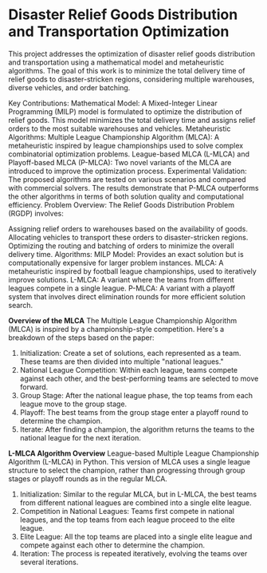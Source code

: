 # Disaster Relief Goods Distribution and Transportation Optimization
This project addresses the optimization of disaster relief goods distribution and transportation using a mathematical model and metaheuristic algorithms. The goal of this work is to minimize the total delivery time of relief goods to disaster-stricken regions, considering multiple warehouses, diverse vehicles, and order batching.

Key Contributions:
Mathematical Model: A Mixed-Integer Linear Programming (MILP) model is formulated to optimize the distribution of relief goods. This model minimizes the total delivery time and assigns relief orders to the most suitable warehouses and vehicles.
Metaheuristic Algorithms:
Multiple League Championship Algorithm (MLCA): A metaheuristic inspired by league championships used to solve complex combinatorial optimization problems.
League-based MLCA (L-MLCA) and Playoff-based MLCA (P-MLCA): Two novel variants of the MLCA are introduced to improve the optimization process.
Experimental Validation: The proposed algorithms are tested on various scenarios and compared with commercial solvers. The results demonstrate that P-MLCA outperforms the other algorithms in terms of both solution quality and computational efficiency.
Problem Overview:
The Relief Goods Distribution Problem (RGDP) involves:

Assigning relief orders to warehouses based on the availability of goods.
Allocating vehicles to transport these orders to disaster-stricken regions.
Optimizing the routing and batching of orders to minimize the overall delivery time.
Algorithms:
MILP Model: Provides an exact solution but is computationally expensive for larger problem instances.
MLCA: A metaheuristic inspired by football league championships, used to iteratively improve solutions.
L-MLCA: A variant where the teams from different leagues compete in a single league.
P-MLCA: A variant with a playoff system that involves direct elimination rounds for more efficient solution search.


**Overview of the MLCA**
The Multiple League Championship Algorithm (MLCA) is inspired by a championship-style competition. Here's a breakdown of the steps based on the paper:

1. Initialization: Create a set of solutions, each represented as a team. These teams are then divided into multiple "national leagues."
2. National League Competition: Within each league, teams compete against each other, and the best-performing teams are selected to move forward.
3. Group Stage: After the national league phase, the top teams from each league move to the group stage.
4. Playoff: The best teams from the group stage enter a playoff round to determine the champion.
5. Iterate: After finding a champion, the algorithm returns the teams to the national league for the next iteration.


**L-MLCA Algorithm Overview**
League-based Multiple League Championship Algorithm (L-MLCA) in Python. 
This version of MLCA uses a single league structure to select the champion, rather than progressing through group stages or playoff rounds as in the regular MLCA.

1. Initialization: Similar to the regular MLCA, but in L-MLCA, the best teams from different national leagues are combined into a single elite league.
2. Competition in National Leagues: Teams first compete in national leagues, and the top teams from each league proceed to the elite league.
3. Elite League: All the top teams are placed into a single elite league and compete against each other to determine the champion.
4. Iteration: The process is repeated iteratively, evolving the teams over several iterations.
